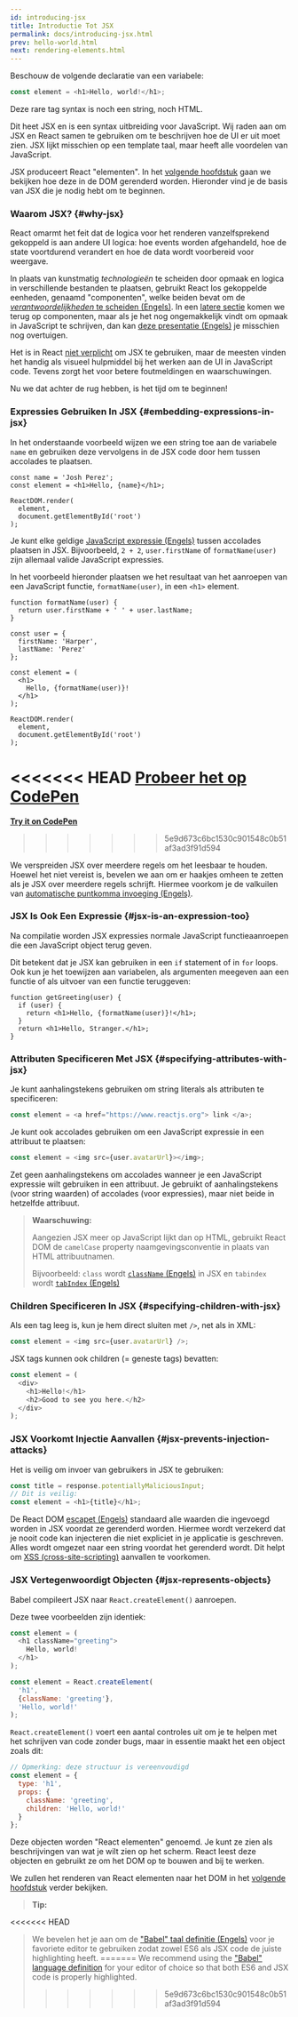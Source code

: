 ```yaml
---
id: introducing-jsx
title: Introductie Tot JSX
permalink: docs/introducing-jsx.html
prev: hello-world.html
next: rendering-elements.html
---
```


Beschouw de volgende declaratie van een variabele:

```js
const element = <h1>Hello, world!</h1>;
```

Deze rare tag syntax is noch een string, noch HTML.

Dit heet JSX en is een syntax uitbreiding voor JavaScript. Wij raden aan om JSX en React samen te gebruiken om te beschrijven hoe de UI er uit moet zien. JSX lijkt misschien op een template taal, maar heeft alle voordelen van JavaScript.

JSX produceert React "elementen". In het [volgende hoofdstuk](/docs/rendering-elements.html) gaan we bekijken hoe deze in de DOM gerenderd worden. Hieronder vind je de basis van JSX die je nodig hebt om te beginnen.

### Waarom JSX? {#why-jsx}

React omarmt het feit dat de logica voor het renderen vanzelfsprekend gekoppeld is aan andere UI logica: hoe events worden afgehandeld, hoe de state voortdurend verandert en hoe de data wordt voorbereid voor weergave.

In plaats van kunstmatig *technologieën* te scheiden door opmaak en logica in verschillende bestanden te plaatsen, gebruikt React los gekoppelde eenheden, genaamd "componenten", welke beiden bevat om de [*verantwoordelijkheden* te scheiden (Engels)](https://nl.wikipedia.org/wiki/Separation_of_concerns). In een [latere sectie](/docs/components-and-props.html) komen we terug op componenten, maar als je het nog ongemakkelijk vindt om opmaak in JavaScript te schrijven, dan kan [deze presentatie (Engels)](https://www.youtube.com/watch?v=x7cQ3mrcKaY) je misschien nog overtuigen.

Het is in React [niet verplicht](/docs/react-without-jsx.html) om JSX te gebruiken, maar de meesten vinden het handig als visueel hulpmiddel bij het werken aan de UI in JavaScript code. Tevens zorgt het voor betere foutmeldingen en waarschuwingen.

Nu we dat achter de rug hebben, is het tijd om te beginnen!

### Expressies Gebruiken In JSX {#embedding-expressions-in-jsx}

In het onderstaande voorbeeld wijzen we een string toe aan de variabele `name` en gebruiken deze vervolgens in de JSX code door hem tussen accolades te plaatsen.

```js{1,2}
const name = 'Josh Perez';
const element = <h1>Hello, {name}</h1>;

ReactDOM.render(
  element,
  document.getElementById('root')
);
```

Je kunt elke geldige [JavaScript expressie (Engels)](https://developer.mozilla.org/nl/docs/Web/JavaScript/Guide/Expressions_and_Operators#Expressions) tussen accolades plaatsen in JSX. Bijvoorbeeld, `2 + 2`, `user.firstName` of `formatName(user)` zijn allemaal valide JavaScript expressies.

In het voorbeeld hieronder plaatsen we het resultaat van het aanroepen van een JavaScript functie, `formatName(user)`, in een `<h1>` element.

```js{12}
function formatName(user) {
  return user.firstName + ' ' + user.lastName;
}

const user = {
  firstName: 'Harper',
  lastName: 'Perez'
};

const element = (
  <h1>
    Hello, {formatName(user)}!
  </h1>
);

ReactDOM.render(
  element,
  document.getElementById('root')
);
```

<<<<<<< HEAD
[Probeer het op CodePen](codepen://introducing-jsx)
=======
**[Try it on CodePen](https://codepen.io/gaearon/pen/PGEjdG?editors=1010)**
>>>>>>> 5e9d673c6bc1530c901548c0b51af3ad3f91d594

We verspreiden JSX over meerdere regels om het leesbaar te houden. Hoewel het niet vereist is, bevelen we aan om er haakjes omheen te zetten als je JSX over meerdere regels schrijft. Hiermee voorkom je de valkuilen van [automatische puntkomma invoeging (Engels)](https://stackoverflow.com/q/2846283).

### JSX Is Ook Een Expressie {#jsx-is-an-expression-too}

Na compilatie worden JSX expressies normale JavaScript functieaanroepen die een JavaScript object terug geven.

Dit betekent dat je JSX kan gebruiken in een `if` statement of in `for` loops. Ook kun je het toewijzen aan variabelen, als argumenten meegeven aan een functie of als uitvoer van een functie teruggeven:

```js{3,5}
function getGreeting(user) {
  if (user) {
    return <h1>Hello, {formatName(user)}!</h1>;
  }
  return <h1>Hello, Stranger.</h1>;
}
```

### Attributen Specificeren Met JSX {#specifying-attributes-with-jsx}

Je kunt aanhalingstekens gebruiken om string literals als attributen te specificeren:

```js
const element = <a href="https://www.reactjs.org"> link </a>;
```

Je kunt ook accolades gebruiken om een JavaScript expressie in een attribuut te plaatsen:

```js
const element = <img src={user.avatarUrl}></img>;
```

Zet geen aanhalingstekens om accolades wanneer je een JavaScript expressie wilt gebruiken in een attribuut. Je gebruikt of aanhalingstekens (voor string waarden) of accolades (voor expressies), maar niet beide in hetzelfde attribuut.

>**Waarschuwing:**
>
>Aangezien JSX meer op JavaScript lijkt dan op HTML, gebruikt React DOM de `camelCase` property naamgevingsconventie in plaats van HTML attribuutnamen.
>
>Bijvoorbeeld: `class` wordt [`className` (Engels)](https://developer.mozilla.org/nl/docs/Web/API/Element/className) in JSX en `tabindex` wordt [`tabIndex` (Engels)](https://developer.mozilla.org/nl/docs/Web/API/HTMLElement/tabIndex)

### Children Specificeren In JSX {#specifying-children-with-jsx}

Als een tag leeg is, kun je hem direct sluiten met `/>`, net als in XML:

```js
const element = <img src={user.avatarUrl} />;
```

JSX tags kunnen ook children (= geneste tags) bevatten:

```js
const element = (
  <div>
    <h1>Hello!</h1>
    <h2>Good to see you here.</h2>
  </div>
);
```

### JSX Voorkomt Injectie Aanvallen {#jsx-prevents-injection-attacks}

Het is veilig om invoer van gebruikers in JSX te gebruiken:

```js
const title = response.potentiallyMaliciousInput;
// Dit is veilig:
const element = <h1>{title}</h1>;
```

De React DOM [escapet (Engels)](https://stackoverflow.com/questions/7381974/which-characters-need-to-be-escaped-on-html) standaard alle waarden die ingevoegd worden in JSX voordat ze gerenderd worden. Hiermee wordt verzekerd dat je nooit code kan injecteren die niet expliciet in je applicatie is geschreven. Alles wordt omgezet naar een string voordat het gerenderd wordt. Dit helpt om [XSS (cross-site-scripting)](https://nl.wikipedia.org/wiki/Cross-site_scripting) aanvallen te voorkomen.

### JSX Vertegenwoordigt Objecten {#jsx-represents-objects}

Babel compileert JSX naar `React.createElement()` aanroepen.

Deze twee voorbeelden zijn identiek:

```js
const element = (
  <h1 className="greeting">
    Hello, world!
  </h1>
);
```

```js
const element = React.createElement(
  'h1',
  {className: 'greeting'},
  'Hello, world!'
);
```

`React.createElement()` voert een aantal controles uit om je te helpen met het schrijven van code zonder bugs, maar in essentie maakt het een object zoals dit:

```js
// Opmerking: deze structuur is vereenvoudigd 
const element = {
  type: 'h1',
  props: {
    className: 'greeting',
    children: 'Hello, world!'
  }
};
```

Deze objecten worden "React elementen" genoemd. Je kunt ze zien als beschrijvingen van wat je wilt zien op het scherm. React leest deze objecten en gebruikt ze om het DOM op te bouwen and bij te werken.

We zullen het renderen van React elementen naar het DOM in het [volgende hoofdstuk](/docs/rendering-elements.html) verder bekijken.

>**Tip:**
>
<<<<<<< HEAD
>We bevelen het je aan om de ["Babel" taal definitie (Engels)](https://babeljs.io/docs/editors) voor je favoriete editor te gebruiken zodat zowel ES6 als JSX code de juiste highlighting heeft. 
=======
>We recommend using the ["Babel" language definition](https://babeljs.io/docs/en/next/editors) for your editor of choice so that both ES6 and JSX code is properly highlighted.
>>>>>>> 5e9d673c6bc1530c901548c0b51af3ad3f91d594
